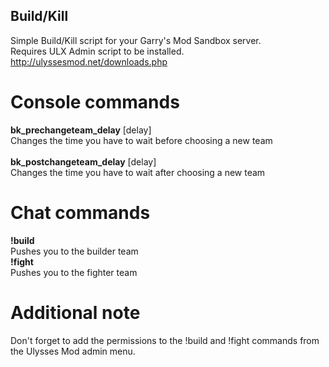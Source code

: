 ## Build/Kill
Simple Build/Kill script for your Garry's Mod Sandbox server.<br>Requires ULX Admin script to be installed.<br>http://ulyssesmod.net/downloads.php

# Console commands
<b>bk_prechangeteam_delay</b> [delay]<br>
Changes the time you have to wait before choosing a new team<br><br>
<b>bk_postchangeteam_delay</b> [delay]<br>
Changes the time you have to wait after choosing a new team

# Chat commands
<b>!build</b><br>
Pushes you to the builder team<br>
<b>!fight</b><br>
Pushes you to the fighter team
# Additional note
Don't forget to add the permissions to the !build and !fight commands from the Ulysses Mod admin menu.
